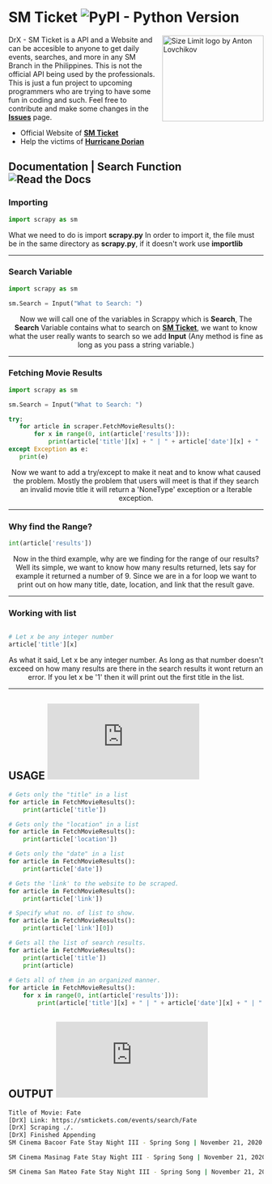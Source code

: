 # SM Ticket <img alt="PyPI - Python Version" src="https://img.shields.io/pypi/pyversions/Django">

<img src="https://sa.kapamilya.com/absnews/abscbnnews/media/2019/business/06/26/20190626-sm-cinema.jpg?ext=.jpg" align="right"
     alt="Size Limit logo by Anton Lovchikov" width="200" height="170">

DrX - SM Ticket is a API and a Website and can be accesible to anyone to get daily events, searches, and more in any SM Branch in the Philippines. This is not the official API being used by the professionals. This is just a fun project to upcoming programmers who are
trying to have some fun in coding and such. Feel free to contribute and make some changes in the **<a href="https://github.com/Dichill/drx-smticket/issues">Issues</a>** page.

* Official Website of **<a href="https://smtickets.com/">SM Ticket</a>**
* Help the victims of **<a href="https://www.nbcnews.com/better/lifestyle/how-help-victims-hurricane-dorian-ncna1050851#:~:text=You%20can%20make%20a%20donation,phone%20bill%2C%20Cooper%20says).">Hurricane Dorian</a>**

## Documentation | Search Function <img alt="Read the Docs" src="https://img.shields.io/readthedocs/pip">

### Importing
```python
import scrapy as sm 
```
<p style="text-align=center;">What we need to do is import <strong>scrapy.py</strong> In order to import it, the file must be in the same directory as <strong>scrapy.py</strong>, if it doesn't work use <strong>importlib</strong></p>

<hr>

### Search Variable
```python
import scrapy as sm

sm.Search = Input("What to Search: ")
```
<p style="text-align:center;">Now we will call one of the variables in Scrappy which is <strong>Search</strong>, The <strong>Search</strong> Variable contains what to search on 
     <strong><a href="https://smticket.com/">SM Ticket</a></strong>, we want to know what the user really wants to search so we add <strong>Input</strong> <italic>(Any method is fine as long as you pass a string variable.)</italic></p>
     
<hr>

### Fetching Movie Results
 ```python
import scrapy as sm

sm.Search = Input("What to Search: ")

try:
    for article in scraper.FetchMovieResults():
        for x in range(0, int(article['results'])):
            print(article['title'][x] + " | " + article['date'][x] + " | " + article['location'][x] + " | " + article['link'][x] + "\n")
except Exception as e:
    print(e)
```
<p style="text-align:center;">Now we want to add a try/except to make it neat and to know what caused the problem. Mostly the problem that users will meet is that
if they search an invalid movie title it will return a 'NoneType' exception or a Iterable exception.</p>

<hr>

### Why find the Range?
```python
int(article['results'])
```
<p style="text-align:center;">Now in the third example, why are we finding for the range of our results? Well its simple, we want to know how many results returned, lets say for example it returned a number of 9. Since we are in a for loop we want to print out on how many title, date, location, and link that the result gave.</p>

<hr>

### Working with list
```python

# Let x be any integer number
article['title'][x]
```
<p style="text-align:center;">As what it said, Let x be any integer number. As long as that number doesn't exceed on how many results are there in the search results it wont return an error. If you let x be '1' then it will print out the first title in the list.</p>

<hr>

## USAGE [![Run on Repl.it](https://repl.it/badge/github/plibither8/2048.cpp)](https://repl.it/@Dichill/DrX-SMTicket)
```python
# Gets only the "title" in a list
for article in FetchMovieResults():
    print(article['title'])

# Gets only the "location" in a list
for article in FetchMovieResults():
    print(article['location'])

# Gets only the "date" in a list
for article in FetchMovieResults():
    print(article['date'])

# Gets the 'link' to the website to be scraped.
for article in FetchMovieResults():
    print(article['link'])

# Specify what no. of list to show.
for article in FetchMovieResults():
    print(article['link'][0])

# Gets all the list of search results.
for article in FetchMovieResults():
    print(article['title'])
    print(article)
    
# Gets all of them in an organized manner.
for article in FetchMovieResults():
    for x in range(0, int(article['results'])):
        print(article['title'][x] + " | " + article['date'][x] + " | " + article['location'][x] + " | " + article['link'][x] + "\n")
```
## OUTPUT [![Run on Repl.it](https://repl.it/badge/github/plibither8/2048.cpp)](https://repl.it/@Dichill/DrX-SMTicket)
```bash
Title of Movie: Fate
[DrX] Link: https://smtickets.com/events/search/Fate
[DrX] Scraping ./.
[DrX] Finished Appending
SM Cinema Bacoor Fate Stay Night III - Spring Song | November 21, 2020 | SM CINEMA - BACOOR | https://smtickets.com/events/view/9470

SM Cinema Masinag Fate Stay Night III - Spring Song | November 21, 2020 | SM CINEMA - MASINAG | https://smtickets.com/events/view/9471

SM Cinema San Mateo Fate Stay Night III - Spring Song | November 21, 2020 | SM CINEMA - SAN MATEO | https://smtickets.com/events/view/9472
```
